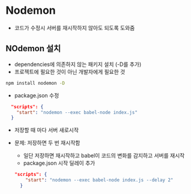 # Nodemon

- 코드가 수정시 서버를 재시작하지 않아도 되도록 도와줌

## NOdemon 설치

- dependencies에 의존하지 않는 패키지 설치 (-D를 추가)
- 프로젝트에 필요한 것이 아닌 개발자에게 필요한 것

```sh
npm install nodemon -D
```

- package.json 수정

```json
  "scripts": {
    "start": "nodemon --exec babel-node index.js"
  }
```

- 저장할 때 마다 서버 새로시작

- 문제: 저장하면 두 번 재시작함

  - 일단 저장하면 재시작하고 babel이 코드의 변화를 감지하고 서버를 재시작
  - package.json 시작 딜레이 추가

  ```json
  "scripts": {
      "start": "nodemon --exec babel-node index.js --delay 2"
    }
  ```
